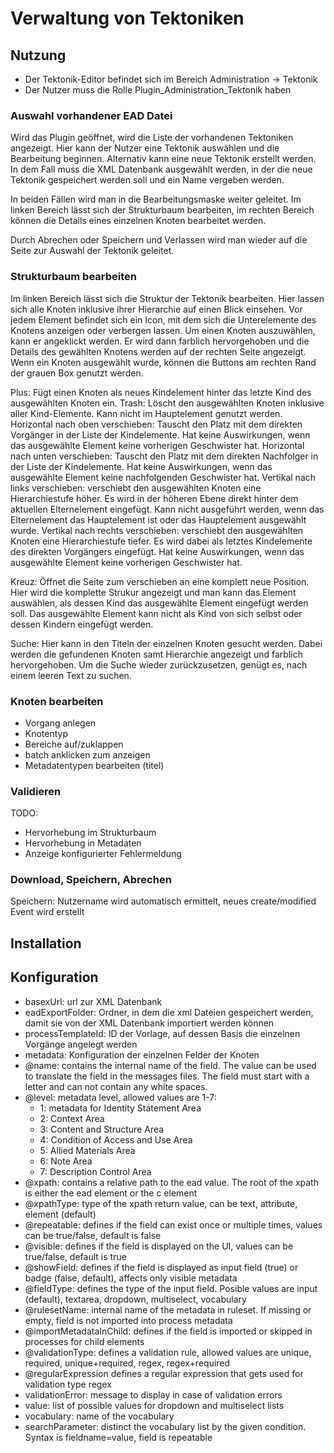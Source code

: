 # Verwaltung von Tektoniken

## Nutzung

- Der Tektonik-Editor befindet sich im Bereich Administration -> Tektonik
- Der Nutzer muss die Rolle Plugin_Administration_Tektonik haben

### Auswahl vorhandener EAD Datei

Wird das Plugin geöffnet, wird die Liste der vorhandenen Tektoniken angezeigt. Hier kann der Nutzer eine Tektonik auswählen und die Bearbeitung beginnen. Alternativ kann eine neue Tektonik erstellt werden. In dem Fall muss die XML Datenbank ausgewählt werden, in der die neue Tektonik gespeichert werden soll und ein Name vergeben werden.

In beiden Fällen wird man in die Bearbeitungsmaske weiter geleitet. Im linken Bereich lässt sich der Strukturbaum bearbeiten, im rechten Bereich können die Details eines einzelnen Knoten bearbeitet werden.

Durch Abrechen oder Speichern und Verlassen wird man wieder auf die Seite zur Auswahl der Tektonik geleitet.

### Strukturbaum bearbeiten

Im linken Bereich lässt sich die Struktur der Tektonik bearbeiten. Hier lassen sich alle Knoten inklusive ihrer Hierarchie auf einen Blick einsehen. Vor jedem Element befindet sich ein Icon, mit dem sich die Unterelemente des Knotens anzeigen oder verbergen lassen.
Um einen Knoten auszuwählen, kann er angeklickt werden. Er wird dann farblich hervorgehoben und die Details des gewählten Knotens werden auf der rechten Seite angezeigt.
Wenn ein Knoten ausgewählt wurde, können die Buttons am rechten Rand der grauen Box genutzt werden.

Plus: Fügt einen Knoten als neues Kindelement hinter das letzte Kind des ausgewählten Knoten ein.
Trash: Löscht den ausgewählten Knoten inklusive aller Kind-Elemente. Kann nicht im Hauptelement genutzt werden.
Horizontal nach oben verschieben: Tauscht den Platz mit dem direkten Vorgänger in der Liste der Kindelemente. Hat keine Auswirkungen, wenn das ausgewählte Element keine vorherigen Geschwister hat.
Horizontal nach unten verschieben: Tauscht den Platz mit dem direkten Nachfolger in der Liste der Kindelemente. Hat keine Auswirkungen, wenn das ausgewählte Element keine nachfolgenden Geschwister hat.
Vertikal nach links verschieben: verschiebt den ausgewählten Knoten eine Hierarchiestufe höher. Es wird in der höheren Ebene direkt hinter dem aktuellen Elternelement eingefügt. Kann nicht ausgeführt werden, wenn das Elternelement das Hauptelement ist oder das Hauptelement ausgewählt wurde.
Vertikal nach rechts verschieben: verschiebt den ausgewählten Knoten eine Hierarchiestufe tiefer. Es wird dabei als letztes Kindelemente des direkten Vorgängers eingefügt. Hat keine Auswirkungen, wenn das ausgewählte Element keine vorherigen Geschwister hat.

Kreuz: Öffnet die Seite zum verschieben an eine komplett neue Position. Hier wird die komplette Strukur angezeigt und man kann das Element auswählen, als dessen Kind das ausgewählte Element eingefügt werden soll. Das ausgewählte Element kann nicht als Kind von sich selbst oder dessen Kindern eingefügt werden.

Suche: Hier kann in den Titeln der einzelnen Knoten gesucht werden. Dabei werden die gefundenen Knoten samt Hierarchie angezeigt und farblich hervorgehoben. Um die Suche wieder zurückzusetzen, genügt es, nach einem leeren Text zu suchen.

### Knoten bearbeiten

- Vorgang anlegen
- Knotentyp
- Bereiche auf/zuklappen
- batch anklicken zum anzeigen
- Metadatentypen bearbeiten (titel)

### Validieren

TODO:

- Hervorhebung im Strukturbaum
- Hervorhebung in Metadaten
- Anzeige konfigurierter Fehlermeldung

### Download, Speichern, Abrechen

Speichern: Nutzername wird automatisch ermittelt, neues create/modified Event wird erstellt

## Installation

## Konfiguration

- basexUrl: url zur XML Datenbank
- eadExportFolder: Ordner, in dem die xml Dateien gespeichert werden, damit sie von der XML Datenbank importiert werden können
- processTemplateId: ID der Vorlage, auf dessen Basis die einzelnen Vorgänge angelegt werden
- metadata: Konfiguration der einzelnen Felder der Knoten
- @name: contains the internal name of the field. The value can be used to translate the field in the messages files. The field must start with a letter and can not contain any white spaces.
- @level: metadata level, allowed values are 1-7:
  - 1: metadata for Identity Statement Area 
  - 2: Context Area
  - 3: Content and Structure Area
  - 4: Condition of Access and Use Area
  - 5: Allied Materials Area
  - 6: Note Area
  - 7: Description Control Area
- @xpath: contains a relative path to the ead value. The root of the xpath is either the ead element or the c element
- @xpathType: type of the xpath return value, can be text, attribute, element (default)
- @repeatable: defines if the field can exist once or multiple times, values can be true/false, default is false
- @visible: defines if the field is displayed on the UI, values can be true/false, default is true
- @showField: defines if the field is displayed as input field (true) or badge (false, default), affects only visible metadata
- @fieldType: defines the type of the input field. Posible values are input (default), textarea, dropdown, multiselect, vocabulary
- @rulesetName: internal name of the metadata in ruleset. If missing or empty, field is not imported into process metadata
- @importMetadataInChild: defines if the field is imported or skipped in processes for child elements 
- @validationType: defines a validation rule, allowed values are unique, required, unique+required, regex, regex+required
- @regularExpression defines a regular expression that gets used for validation type regex
- validationError: message to display in case of validation errors
- value: list of possible values for dropdown and multiselect lists
- vocabulary: name of the vocabulary
- searchParameter: distinct the vocabulary list by the given condition. Syntax is fieldname=value, field is repeatable
